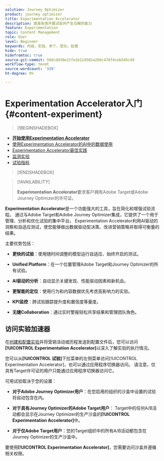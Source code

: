 ```yaml
---
solution: Journey Optimizer
product: journey optimizer
title: Experimentation Accelerator
description: 提高有效开展试验并产生见解的能力
feature: Experimentation
topic: Content Management
role: User
level: Beginner
keywords: 内容，实验，多个，受众，处理
hide: true
hidefromtoc: true
source-git-commit: 50dcdd30e21fe1b12d502a2b9c478f4ceb546c49
workflow-type: tm+mt
source-wordcount: '339'
ht-degree: 0%

---
```


# Experimentation Accelerator入门 {#content-experiment}

>[!BEGINSHADEBOX]

* **[开始使用Experimentation Accelerator](experiment-accelerator.md)**
* [使用Experimentation Accelerator的AI中的数据使用](experiment-accelerator-security.md)
* [Experimentation Accelerator最佳实践](experiment-accelerator-best-practices.md)
* [监测实验](experiment-accelerator-monitor.md)
* [试验指标](experiment-accelerator-metrics.md)

>[!ENDSHADEBOX]

>[!AVAILABILITY]
>
>**Experimentation Accelerator**&#x200B;要求客户拥有Adobe Target或Adobe Journey Optimizer的许可证。

**Experimentation Accelerator**&#x200B;是一个功能强大的工具，旨在简化和增强试验流程。 通过与Adobe Target和Adobe Journey Optimizer集成，它提供了一个用于管理、分析和优化试验的集中平台。 Experimentation Accelerator利用AI驱动的洞察和自适应测试，使您能够做出数据驱动型决策、改进营销策略并取得可衡量的结果。

主要优势包括：

* **更快的试验**：使用随时间调整的模型运行自适应、始终开启的测试。

* **Unified Platform**：在一个位置管理Adobe Target和Journey Optimizer的所有试验。

* **AI驱动的分析**：自动显示关键发现、性能驱动因素和新机会。

* **更智能的定位**：使用行为和内容数据优先考虑高影响力的实验。

* **KPI监控**：跨试验跟踪提升度和置信度等量度。

* **无缝Collaboration**：通过实时警报轻松共享结果和管理团队角色。

## 访问实验加速器

在[创建和配置实验](content-experiment.md)并将营销活动或历程发送到配置文件后，您可以访问&#x200B;**[!UICONTROL Experimentation Accelerator]**&#x200B;以深入了解实验的执行情况。

您可以从&#x200B;**[!UICONTROL 试验]**&#x200B;下拉菜单的左侧菜单访问[!UICONTROL Experimentation Accelerator]，也可以通过应用程序切换器访问。 请注意，仅具有Target许可证的用户只能通过应用程序切换器访问它。

可用试验取决于您的设置：

* **对于Adobe Journey Optimizer用户**：在您启用的组织的沙盒中设置的试验将自动包含在内。

* **对于具有Journey Optimizer的Adobe Target用户**： Target中的任何A/B活动都会显示在Journey Optimizer的生产沙盒的&#x200B;**[!UICONTROL Experimentation Accelerator]**&#x200B;中。

* **对于仅Adobe Target用户**：您的Target组织中的所有A/B活动都包含在Journey Optimizer的生产沙盒中。

要使用&#x200B;**[!UICONTROL Experimentation Accelerator]**，您需要访问沙盒并遵循相关权限。

<!--table style="table-layout:fixed"><tr style="border: 0;">
<td><img alt="Overview" href="experiment-accelerator-overview.md" src="assets/do-not-localize/experiments-2.jpeg">
<div align="center"><p><strong><a href="experiment-accelerator-overview.md">Overview</a></strong></p></div></td>
<td><img alt="Experiments" href="experiment-accelerator-monitor.md" src="assets/do-not-localize/experiment-overview.jpeg">
<div align="center"><p><strong><a href="experiment-accelerator-monitor.md">Experiments</a></strong></p></div></td>
<td><img alt="Metrics" href="experiment-accelerator-metrics.md" src="assets/do-not-localize/experiment-metrics.png">
<div align="center"><p><strong><a href="experiment-accelerator-metrics.md">Metrics</a></strong></p></div></td>
</tr></table-->
